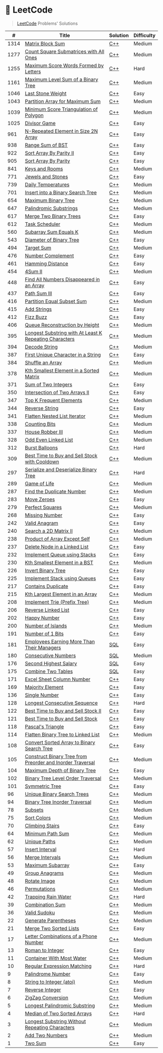 # 📓 LeetCode

> [LeetCode](https://leetcode.com/problemset/all) Problems' Solutions

| # | Title | Solution | Difficulty |
|-|-|-|-|
|1314|[Matrix Block Sum](https://leetcode.com/problems/matrix-block-sum/)|[C++](https://github.com/PW486/leetcode/blob/master/solutions/cpp/1314-matrix-block-sum.cc)|Medium|
|1277|[Count Square Submatrices with All Ones](https://leetcode.com/problems/count-square-submatrices-with-all-ones/)|[C++](https://github.com/PW486/leetcode/blob/master/solutions/cpp/1277-count-square-submatrices-with-all-ones.cc)|Medium|
|1255|[Maximum Score Words Formed by Letters](https://leetcode.com/problems/maximum-score-words-formed-by-letters/)|[C++](https://github.com/PW486/leetcode/blob/master/solutions/cpp/1255-maximum-score-words-formed-by-letters.cc)|Hard|
|1161|[Maximum Level Sum of a Binary Tree](https://leetcode.com/problems/maximum-level-sum-of-a-binary-tree/)|[C++](https://github.com/PW486/leetcode/blob/master/solutions/cpp/1161-maximum-level-sum-of-a-binary-tree.cc)|Medium|
|1046|[Last Stone Weight](https://leetcode.com/problems/last-stone-weight/)|[C++](https://github.com/PW486/leetcode/blob/master/solutions/cpp/1046-last-stone-weight.cc)|Easy|
|1043|[Partition Array for Maximum Sum](https://leetcode.com/problems/partition-array-for-maximum-sum/)|[C++](https://github.com/PW486/leetcode/blob/master/solutions/cpp/1043-partition-array-for-maximum-sum.cc)|Medium|
|1039|[Minimum Score Triangulation of Polygon](https://leetcode.com/problems/minimum-score-triangulation-of-polygon/)|[C++](https://github.com/PW486/leetcode/blob/master/solutions/cpp/1039-minimum-score-triangulation-of-polygon.cc)|Medium|
|1025|[Divisor Game](https://leetcode.com/problems/divisor-game/)|[C++](https://github.com/PW486/leetcode/blob/master/solutions/cpp/1025-divisor-game.cc)|Easy|
|961|[N-Repeated Element in Size 2N Array](https://leetcode.com/problems/n-repeated-element-in-size-2n-array/)|[C++](https://github.com/PW486/leetcode/blob/master/solutions/cpp/961-n-repeated-element-in-size-2n-array.cc)|Easy|
|938|[Range Sum of BST](https://leetcode.com/problems/range-sum-of-bst/)|[C++](https://github.com/PW486/leetcode/blob/master/solutions/cpp/938-range-sum-of-bst.cc)|Easy|
|922|[Sort Array By Parity II](https://leetcode.com/problems/sort-array-by-parity-ii/)|[C++](https://github.com/PW486/leetcode/blob/master/solutions/cpp/922-sort-array-by-parity-ii.cc)|Easy|
|905|[Sort Array By Parity](https://leetcode.com/problems/sort-array-by-parity/)|[C++](https://github.com/PW486/leetcode/blob/master/solutions/cpp/905-sort-array-by-parity.cc)|Easy|
|841|[Keys and Rooms](https://leetcode.com/problems/keys-and-rooms/)|[C++](https://github.com/PW486/leetcode/blob/master/solutions/cpp/841-keys-and-rooms.cc)|Medium|
|771|[Jewels and Stones](https://leetcode.com/problems/jewels-and-stones/)|[C++](https://github.com/PW486/leetcode/blob/master/solutions/cpp/771-jewels-and-stones.cc)|Easy|
|739|[Daily Temperatures](https://leetcode.com/problems/daily-temperatures/)|[C++](https://github.com/PW486/leetcode/blob/master/solutions/cpp/739-daily-temperatures.cc)|Medium|
|701|[Insert into a Binary Search Tree](https://leetcode.com/problems/insert-into-a-binary-search-tree/)|[C++](https://github.com/PW486/leetcode/blob/master/solutions/cpp/701-insert-into-a-binary-search-tree.cc)|Medium|
|654|[Maximum Binary Tree](https://leetcode.com/problems/maximum-binary-tree/)|[C++](https://github.com/PW486/leetcode/blob/master/solutions/cpp/654-maximum-binary-tree.cc)|Medium|
|647|[Palindromic Substrings](https://leetcode.com/problems/palindromic-substrings/)|[C++](https://github.com/PW486/leetcode/blob/master/solutions/cpp/647-palindromic-substrings.cc)|Medium|
|617|[Merge Two Binary Trees](https://leetcode.com/problems/merge-two-binary-trees/)|[C++](https://github.com/PW486/leetcode/blob/master/solutions/cpp/617-merge-two-binary-trees.cc)|Easy|
|612|[Task Scheduler](https://leetcode.com/problems/task-scheduler/)|[C++](https://github.com/PW486/leetcode/blob/master/solutions/cpp/621-task-scheduler.cc)|Medium|
|560|[Subarray Sum Equals K](https://leetcode.com/problems/subarray-sum-equals-k/)|[C++](https://github.com/PW486/leetcode/blob/master/solutions/cpp/560-subarray-sum-equals-k.cc)|Medium|
|543|[Diameter of Binary Tree](https://leetcode.com/problems/diameter-of-binary-tree/)|[C++](https://github.com/PW486/leetcode/blob/master/solutions/cpp/543-diameter-of-binary-tree.cc)|Easy|
|494|[Target Sum](https://leetcode.com/problems/target-sum/)|[C++](https://github.com/PW486/leetcode/blob/master/solutions/cpp/494-target-sum.cc)|Medium|
|476|[Number Complement](https://leetcode.com/problems/number-complement/)|[C++](https://github.com/PW486/leetcode/blob/master/solutions/cpp/476-number-complement.cc)|Easy|
|461|[Hamming Distance](https://leetcode.com/problems/hamming-distance/)|[C++](https://github.com/PW486/leetcode/blob/master/solutions/cpp/461-hamming-distance.cc)|Easy|
|454|[4Sum II](https://leetcode.com/problems/4sum-ii/)|[C++](https://github.com/PW486/leetcode/blob/master/solutions/cpp/454-4sum-ii.cc)|Medium|
|448|[Find All Numbers Disappeared in an Array](https://leetcode.com/problems/find-all-numbers-disappeared-in-an-array/)|[C++](https://github.com/PW486/leetcode/blob/master/solutions/cpp/448-find-all-numbers-disappeared-in-an-array.cc)|Easy|
|437|[Path Sum III](https://leetcode.com/problems/path-sum-iii/)|[C++](https://github.com/PW486/leetcode/blob/master/solutions/cpp/437-path-sum-iii.cc)|Easy|
|416|[Partition Equal Subset Sum](https://leetcode.com/problems/partition-equal-subset-sum/)|[C++](https://github.com/PW486/leetcode/blob/master/solutions/cpp/416-partition-equal-subset-sum.cc)|Medium|
|415|[Add Strings](https://leetcode.com/problems/add-strings/)|[C++](https://github.com/PW486/leetcode/blob/master/solutions/cpp/415-add-strings.cc)|Easy|
|412|[Fizz Buzz](https://leetcode.com/problems/fizz-buzz/)|[C++](https://github.com/PW486/leetcode/blob/master/solutions/cpp/412-fizz-buzz.cc)|Easy|
|406|[Queue Reconstruction by Height](https://leetcode.com/problems/queue-reconstruction-by-height/)|[C++](https://github.com/PW486/leetcode/blob/master/solutions/cpp/406-queue-reconstruction-by-height.cc)|Medium|
|395|[Longest Substring with At Least K Repeating Characters](https://leetcode.com/problems/longest-substring-with-at-least-k-repeating-characters/)|[C++](https://github.com/PW486/leetcode/blob/master/solutions/cpp/395-longest-substring-with-at-least-k-repeating-characters.cc)|Medium|
|394|[Decode String](https://leetcode.com/problems/decode-string/)|[C++](https://github.com/PW486/leetcode/blob/master/solutions/cpp/394-decode-string.cc)|Medium|
|387|[First Unique Character in a String](https://leetcode.com/problems/first-unique-character-in-a-string/)|[C++](https://github.com/PW486/leetcode/blob/master/solutions/cpp/387-first-unique-character-in-a-string.cc)|Easy|
|384|[Shuffle an Array](https://leetcode.com/problems/shuffle-an-array/)|[C++](https://github.com/PW486/leetcode/blob/master/solutions/cpp/384-shuffle-an-array.cc)|Medium|
|378|[Kth Smallest Element in a Sorted Matrix](https://leetcode.com/problems/kth-smallest-element-in-a-sorted-matrix/)|[C++](https://github.com/PW486/leetcode/blob/master/solutions/cpp/378-kth-smallest-element-in-a-sorted-matrix.cc)|Medium|
|371|[Sum of Two Integers](https://leetcode.com/problems/sum-of-two-integers/)|[C++](https://github.com/PW486/leetcode/blob/master/solutions/cpp/371-sum-of-two-integers.cc)|Easy|
|350|[Intersection of Two Arrays II](https://leetcode.com/problems/intersection-of-two-arrays-ii/)|[C++](https://github.com/PW486/leetcode/blob/master/solutions/cpp/350-intersection-of-two-arrays-ii.cc)|Easy|
|347|[Top K Frequent Elements](https://leetcode.com/problems/top-k-frequent-elements/)|[C++](https://github.com/PW486/leetcode/blob/master/solutions/cpp/347-top-k-frequent-elements.cc)|Medium|
|344|[Reverse String](https://leetcode.com/problems/reverse-string/)|[C++](https://github.com/PW486/leetcode/blob/master/solutions/cpp/344-reverse-string.cc)|Easy|
|341|[Flatten Nested List Iterator](https://leetcode.com/problems/flatten-nested-list-iterator/)|[C++](https://github.com/PW486/leetcode/blob/master/solutions/cpp/341-flatten-nested-list-iterator.cc)|Medium|
|338|[Counting Bits](https://leetcode.com/problems/counting-bits/)|[C++](https://github.com/PW486/leetcode/blob/master/solutions/cpp/338-counting-bits.cc)|Medium|
|337|[House Robber III](https://leetcode.com/problems/house-robber-iii/)|[C++](https://github.com/PW486/leetcode/blob/master/solutions/cpp/337-house-robber-iii.cc)|Medium|
|328|[Odd Even Linked List](https://leetcode.com/problems/odd-even-linked-list/)|[C++](https://github.com/PW486/leetcode/blob/master/solutions/cpp/328-odd-even-linked-list.cc)|Medium|
|312|[Burst Balloons](https://leetcode.com/problems/burst-balloons/)|[C++](https://github.com/PW486/leetcode/blob/master/solutions/cpp/312-burst-balloons.cc)|Hard|
|309|[Best Time to Buy and Sell Stock with Cooldown](https://leetcode.com/problems/best-time-to-buy-and-sell-stock-with-cooldown/)|[C++](https://github.com/PW486/leetcode/blob/master/solutions/cpp/309-best-time-to-buy-and-sell-stock-with-cooldown.cc)|Medium|
|297|[Serialize and Deserialize Binary Tree](https://leetcode.com/problems/serialize-and-deserialize-binary-tree/)|[C++](https://github.com/PW486/leetcode/blob/master/solutions/cpp/297-serialize-and-deserialize-binary-tree.cc)|Hard|
|289|[Game of Life](https://leetcode.com/problems/game-of-life/)|[C++](https://github.com/PW486/leetcode/blob/master/solutions/cpp/289-game-of-life.cc)|Medium|
|287|[Find the Duplicate Number](https://leetcode.com/problems/find-the-duplicate-number/)|[C++](https://github.com/PW486/leetcode/blob/master/solutions/cpp/287-find-the-duplicate-number.cc)|Medium|
|283|[Move Zeroes](https://leetcode.com/problems/move-zeroes/)|[C++](https://github.com/PW486/leetcode/blob/master/solutions/cpp/283-move-zeroes.cc)|Easy|
|279|[Perfect Squares](https://leetcode.com/problems/perfect-squares/)|[C++](https://github.com/PW486/leetcode/blob/master/solutions/cpp/279-perfect-squares.cc)|Medium|
|268|[Missing Number](https://leetcode.com/problems/missing-number/)|[C++](https://github.com/PW486/leetcode/blob/master/solutions/cpp/268-missing-number.cc)|Easy|
|242|[Valid Anagram](https://leetcode.com/problems/valid-anagram/)|[C++](https://github.com/PW486/leetcode/blob/master/solutions/cpp/242-valid-anagram.cc)|Easy|
|240|[Search a 2D Matrix II](https://leetcode.com/problems/search-a-2d-matrix-ii/)|[C++](https://github.com/PW486/leetcode/blob/master/solutions/cpp/240-search-a-2d-matrix-ii.cc)|Medium|
|238|[Product of Array Except Self](https://leetcode.com/problems/product-of-array-except-self/)|[C++](https://github.com/PW486/leetcode/blob/master/solutions/cpp/238-product-of-array-except-self.cc)|Medium|
|237|[Delete Node in a Linked List](https://leetcode.com/problems/delete-node-in-a-linked-list/)|[C++](https://github.com/PW486/leetcode/blob/master/solutions/cpp/237-delete-node-in-a-linked-list.cc)|Easy|
|232|[Implement Queue using Stacks](https://leetcode.com/problems/implement-queue-using-stacks/)|[C++](https://github.com/PW486/leetcode/blob/master/solutions/cpp/232-implement-queue-using-stacks.cc)|Easy|
|230|[Kth Smallest Element in a BST](https://leetcode.com/problems/kth-smallest-element-in-a-bst/)|[C++](https://github.com/PW486/leetcode/blob/master/solutions/cpp/230-kth-smallest-element-in-a-bst.cc)|Medium|
|226|[Invert Binary Tree](https://leetcode.com/problems/invert-binary-tree/)|[C++](https://github.com/PW486/leetcode/blob/master/solutions/cpp/226-invert-binary-tree.cc)|Easy|
|225|[Implement Stack using Queues](https://leetcode.com/problems/implement-stack-using-queues/)|[C++](https://github.com/PW486/leetcode/blob/master/solutions/cpp/225-implement-stack-using-queues.cc)|Easy|
|217|[Contains Duplicate](https://leetcode.com/problems/contains-duplicate/)|[C++](https://github.com/PW486/leetcode/blob/master/solutions/cpp/217-contains-duplicate.cc)|Easy|
|215|[Kth Largest Element in an Array](https://leetcode.com/problems/kth-largest-element-in-an-array/)|[C++](https://github.com/PW486/leetcode/blob/master/solutions/cpp/215-kth-largest-element-in-an-array.cc)|Medium|
|208|[Implement Trie (Prefix Tree)](https://leetcode.com/problems/implement-trie-prefix-tree/)|[C++](https://github.com/PW486/leetcode/blob/master/solutions/cpp/208-implement-trie-prefix-tree.cc)|Medium|
|206|[Reverse Linked List](https://leetcode.com/problems/reverse-linked-list/)|[C++](https://github.com/PW486/leetcode/blob/master/solutions/cpp/206-reverse-linked-list.cc)|Easy|
|202|[Happy Number](https://leetcode.com/problems/happy-number/)|[C++](https://github.com/PW486/leetcode/blob/master/solutions/cpp/202-happy-number.cc)|Easy|
|200|[Number of Islands](https://leetcode.com/problems/number-of-islands/)|[C++](https://github.com/PW486/leetcode/blob/master/solutions/cpp/200-number-of-islands.cc)|Medium|
|191|[Number of 1 Bits](https://leetcode.com/problems/number-of-1-bits/)|[C++](https://github.com/PW486/leetcode/blob/master/solutions/cpp/191-number-of-1-bits.cc)|Easy|
|181|[Employees Earning More Than Their Managers](https://leetcode.com/problems/employees-earning-more-than-their-managers/)|[SQL](https://github.com/PW486/leetcode/blob/master/solutions/sql/181-employees-earning-more-than-their-managers.sql)|Easy|
|180|[Consecutive Numbers](https://leetcode.com/problems/consecutive-numbers/)|[SQL](https://github.com/PW486/leetcode/blob/master/solutions/sql/180-consecutive-numbers.sql)|Medium|
|176|[Second Highest Salary](https://leetcode.com/problems/second-highest-salary/)|[SQL](https://github.com/PW486/leetcode/blob/master/solutions/sql/176-second-highest-salary.sql)|Easy|
|175|[Combine Two Tables](https://leetcode.com/problems/combine-two-tables/)|[SQL](https://github.com/PW486/leetcode/blob/master/solutions/sql/175-combine-two-tables.sql)|Easy|
|171|[Excel Sheet Column Number](https://leetcode.com/problems/excel-sheet-column-number/)|[C++](https://github.com/PW486/leetcode/blob/master/solutions/cpp/171-excel-sheet-column-number.cc)|Easy|
|169|[Majority Element](https://leetcode.com/problems/majority-element/)|[C++](https://github.com/PW486/leetcode/blob/master/solutions/cpp/169-majority-element.cc)|Easy|
|136|[Single Number](https://leetcode.com/problems/single-number/)|[C++](https://github.com/PW486/leetcode/blob/master/solutions/cpp/136-single-number.cc)|Easy|
|128|[Longest Consecutive Sequence](https://leetcode.com/problems/longest-consecutive-sequence/)|[C++](https://github.com/PW486/leetcode/blob/master/solutions/cpp/128-longest-consecutive-sequence.cc)|Hard|
|122|[Best Time to Buy and Sell Stock II](https://leetcode.com/problems/best-time-to-buy-and-sell-stock-ii/)|[C++](https://github.com/PW486/leetcode/blob/master/solutions/cpp/122-best-time-to-buy-and-sell-stock-ii.cc)|Easy|
|121|[Best Time to Buy and Sell Stock](https://leetcode.com/problems/best-time-to-buy-and-sell-stock/)|[C++](https://github.com/PW486/leetcode/blob/master/solutions/cpp/121-best-time-to-buy-and-sell-stock.cc)|Easy|
|118|[Pascal's Triangle](https://leetcode.com/problems/pascals-triangle/)|[C++](https://github.com/PW486/leetcode/blob/master/solutions/cpp/118-pascals-triangle.cc)|Easy|
|114|[Flatten Binary Tree to Linked List](https://leetcode.com/problems/flatten-binary-tree-to-linked-list/)|[C++](https://github.com/PW486/leetcode/blob/master/solutions/cpp/114-flatten-binary-tree-to-linked-list.cc)|Medium|
|108|[Convert Sorted Array to Binary Search Tree](https://leetcode.com/problems/convert-sorted-array-to-binary-search-tree/)|[C++](https://github.com/PW486/leetcode/blob/master/solutions/cpp/108-convert-sorted-array-to-binary-search-tree.cc)|Easy|
|105|[Construct Binary Tree from Preorder and Inorder Traversal](https://leetcode.com/problems/construct-binary-tree-from-preorder-and-inorder-traversal/)|[C++](https://github.com/PW486/leetcode/blob/master/solutions/cpp/105-construct-binary-tree-from-preorder-and-inorder-traversal.cc)|Medium|
|104|[Maximum Depth of Binary Tree](https://leetcode.com/problems/maximum-depth-of-binary-tree/)|[C++](https://github.com/PW486/leetcode/blob/master/solutions/cpp/104-maximum-depth-of-binary-tree.cc)|Easy|
|102|[Binary Tree Level Order Traversal](https://leetcode.com/problems/binary-tree-level-order-traversal/)|[C++](https://github.com/PW486/leetcode/blob/master/solutions/cpp/102-binary-tree-level-order-traversal.cc)|Medium|
|101|[Symmetric Tree](https://leetcode.com/problems/symmetric-tree/)|[C++](https://github.com/PW486/leetcode/blob/master/solutions/cpp/101-symmetric-tree.cc)|Easy|
|96|[Unique Binary Search Trees](https://leetcode.com/problems/unique-binary-search-trees/)|[C++](https://github.com/PW486/leetcode/blob/master/solutions/cpp/96-unique-binary-search-trees.cc)|Medium|
|94|[Binary Tree Inorder Traversal](https://leetcode.com/problems/binary-tree-inorder-traversal/)|[C++](https://github.com/PW486/leetcode/blob/master/solutions/cpp/94-binary-tree-inorder-traversal.cc)|Medium|
|78|[Subsets](https://leetcode.com/problems/subsets/)|[C++](https://github.com/PW486/leetcode/blob/master/solutions/cpp/78-subsets.cc)|Medium|
|75|[Sort Colors](https://leetcode.com/problems/sort-colors/)|[C++](https://github.com/PW486/leetcode/blob/master/solutions/cpp/75-sort-colors.cc)|Medium|
|70|[Climbing Stairs](https://leetcode.com/problems/climbing-stairs/)|[C++](https://github.com/PW486/leetcode/blob/master/solutions/cpp/70-climbing-stairs.cc)|Easy|
|64|[Minimum Path Sum](https://leetcode.com/problems/minimum-path-sum/)|[C++](https://github.com/PW486/leetcode/blob/master/solutions/cpp/64-minimum-path-sum.cc)|Medium|
|62|[Unique Paths](https://leetcode.com/problems/unique-paths/)|[C++](https://github.com/PW486/leetcode/blob/master/solutions/cpp/62-unique-paths.cc)|Medium|
|57|[Insert Interval](https://leetcode.com/problems/insert-interval/)|[C++](https://github.com/PW486/leetcode/blob/master/solutions/cpp/57-insert-interval.cc)|Hard|
|56|[Merge Intervals](https://leetcode.com/problems/merge-intervals/)|[C++](https://github.com/PW486/leetcode/blob/master/solutions/cpp/56-merge-intervals.cc)|Medium|
|53|[Maximum Subarray](https://leetcode.com/problems/maximum-subarray/)|[C++](https://github.com/PW486/leetcode/blob/master/solutions/cpp/53-maximum-subarray.cc)|Easy|
|49|[Group Anagrams](https://leetcode.com/problems/group-anagrams/)|[C++](https://github.com/PW486/leetcode/blob/master/solutions/cpp/49-group-anagrams.cc)|Medium|
|48|[Rotate Image](https://leetcode.com/problems/rotate-image/)|[C++](https://github.com/PW486/leetcode/blob/master/solutions/cpp/48-rotate-image.cc)|Medium|
|46|[Permutations](https://leetcode.com/problems/permutations/)|[C++](https://github.com/PW486/leetcode/blob/master/solutions/cpp/46-permutations.cc)|Medium|
|42|[Trapping Rain Water](https://leetcode.com/problems/trapping-rain-water/)|[C++](https://github.com/PW486/leetcode/blob/master/solutions/cpp/42-trapping-rain-water.cc)|Hard|
|39|[Combination Sum](https://leetcode.com/problems/combination-sum/)|[C++](https://github.com/PW486/leetcode/blob/master/solutions/cpp/39-combination-sum.cc)|Medium|
|36|[Valid Sudoku](https://leetcode.com/problems/valid-sudoku/)|[C++](https://github.com/PW486/leetcode/blob/master/solutions/cpp/36-valid-sudoku.cc)|Medium|
|22|[Generate Parentheses](https://leetcode.com/problems/generate-parentheses/)|[C++](https://github.com/PW486/leetcode/blob/master/solutions/cpp/22-generate-parentheses.cc)|Medium|
|21|[Merge Two Sorted Lists](https://leetcode.com/problems/merge-two-sorted-lists/)|[C++](https://github.com/PW486/leetcode/blob/master/solutions/cpp/21-merge-two-sorted-lists.cc)|Easy|
|17|[Letter Combinations of a Phone Number](https://leetcode.com/problems/letter-combinations-of-a-phone-number/)|[C++](https://github.com/PW486/leetcode/blob/master/solutions/cpp/17-letter-combinations-of-a-phone-number.cc)|Medium|
|13|[Roman to Integer](https://leetcode.com/problems/roman-to-integer/)|[C++](https://github.com/PW486/leetcode/blob/master/solutions/cpp/13-roman-to-integer.cc)|Easy|
|11|[Container With Most Water](https://leetcode.com/problems/container-with-most-water/)|[C++](https://github.com/PW486/leetcode/blob/master/solutions/cpp/11-container-with-most-water.cc)|Medium|
|10|[Regular Expression Matching](https://leetcode.com/problems/regular-expression-matching/)|[C++](https://github.com/PW486/leetcode/blob/master/solutions/cpp/10-regular-expression-matching.cc)|Hard|
|9|[Palindrome Number](https://leetcode.com/problems/palindrome-number/)|[C++](https://github.com/PW486/leetcode/blob/master/solutions/cpp/9-palindrome-number.cc)|Easy|
|8|[String to Integer (atoi)](https://leetcode.com/problems/string-to-integer-atoi/)|[C++](https://github.com/PW486/leetcode/blob/master/solutions/cpp/8-string-to-integer-atoi.cc)|Medium|
|7|[Reverse Integer](https://leetcode.com/problems/reverse-integer/)|[C++](https://github.com/PW486/leetcode/blob/master/solutions/cpp/7-reverse-integer.cc)|Easy|
|6|[ZigZag Conversion](https://leetcode.com/problems/zigzag-conversion/)|[C++](https://github.com/PW486/leetcode/blob/master/solutions/cpp/6-zigzag-conversion.cc)|Medium|
|5|[Longest Palindromic Substring](https://leetcode.com/problems/longest-palindromic-substring/)|[C++](https://github.com/PW486/leetcode/blob/master/solutions/cpp/5-longest-palindromic-substring.cc)|Medium|
|4|[Median of Two Sorted Arrays](https://leetcode.com/problems/median-of-two-sorted-arrays/)|[C++](https://github.com/PW486/leetcode/blob/master/solutions/cpp/4-median-of-two-sorted-arrays.cc)|Hard|
|3|[Longest Substring Without Repeating Characters](https://leetcode.com/problems/longest-substring-without-repeating-characters/)|[C++](https://github.com/PW486/leetcode/blob/master/solutions/cpp/3-longest-substring-without-repeating-characters.cc)|Medium|
|2|[Add Two Numbers](https://leetcode.com/problems/add-two-numbers/)|[C++](https://github.com/PW486/leetcode/blob/master/solutions/cpp/2-add-two-numbers.cc)|Medium|
|1|[Two Sum](https://leetcode.com/problems/two-sum/)|[C++](https://github.com/PW486/leetcode/blob/master/solutions/cpp/1-two-sum.cc)|Easy|